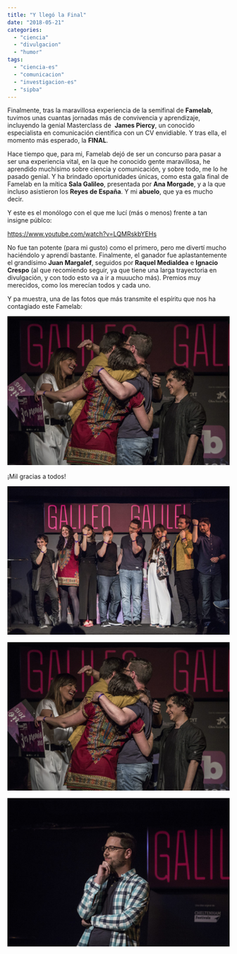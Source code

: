 ```yaml
---
title: "Y llegó la Final"
date: "2018-05-21"
categories: 
  - "ciencia"
  - "divulgacion"
  - "humor"
tags: 
  - "ciencia-es"
  - "comunicacion"
  - "investigacion-es"
  - "sipba"
---
```


Finalmente, tras la maravillosa experiencia de la semifinal de **Famelab**, tuvimos unas cuantas jornadas más de convivencia y aprendizaje, incluyendo la genial Masterclass de  **James Piercy**, un conocido especialista en comunicación científica con un CV envidiable. Y tras ella, el momento más esperado, la **FINAL**.

Hace tiempo que, para mi, Famelab dejó de ser un concurso para pasar a ser una experiencia vital, en la que he conocido gente maravillosa, he aprendido muchísimo sobre ciencia y comunicación, y sobre todo, me lo he pasado genial. Y ha brindado oportunidades únicas, como esta gala final de Famelab en la mítica **Sala Galileo**, presentada por **Ana Morgade**, y a la que incluso asistieron los **Reyes de España**. Y mi **abuelo**, que ya es mucho decir.

Y este es el monólogo con el que me lucí (más o menos) frente a tan insigne públco:

https://www.youtube.com/watch?v=LQMRskbYEHs

No fue tan potente (para mi gusto) como el primero, pero me divertí mucho haciéndolo y aprendí bastante. Finalmente, el ganador fue aplastantemente el grandísimo **Juan Margalef**, seguidos por **Raquel Medialdea** e **Ignacio Crespo** (al que recomiendo seguir, ya que tiene una larga trayectoria en divulgación, y con todo esto va a ir a muuucho más). Premios muy merecidos, como los merecían todos y cada uno.

Y pa muestra, una de las fotos que más transmite el espíritu que nos ha contagiado este Famelab:

![](images/Q1B9277-1024x683.jpg)

¡Mil gracias a todos!

![](images/Q1B8095-1024x683.jpg)

![](images/Q1B9277-1024x683.jpg)

![](images/Q1B8467-1024x683.jpg)
